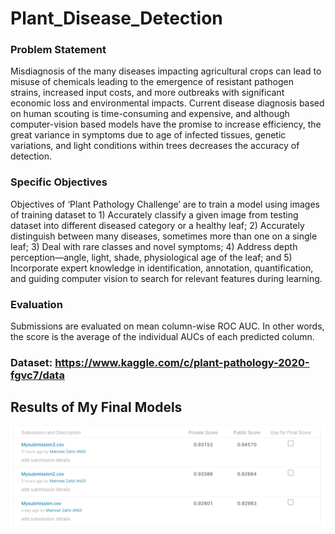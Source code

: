 # Plant_Disease_Detection

### Problem Statement
Misdiagnosis of the many diseases impacting agricultural crops can lead to misuse of chemicals leading to the emergence of resistant pathogen strains, increased input costs, and more outbreaks with significant economic loss and environmental impacts. Current disease diagnosis based on human scouting is time-consuming and expensive, and although computer-vision based models have the promise to increase efficiency, the great variance in symptoms due to age of infected tissues, genetic variations, and light conditions within trees decreases the accuracy of detection.

### Specific Objectives
Objectives of ‘Plant Pathology Challenge’ are to train a model using images of training dataset to 1) Accurately classify a given image from testing dataset into different diseased category or a healthy leaf; 2) Accurately distinguish between many diseases, sometimes more than one on a single leaf; 3) Deal with rare classes and novel symptoms; 4) Address depth perception—angle, light, shade, physiological age of the leaf; and 5) Incorporate expert knowledge in identification, annotation, quantification, and guiding computer vision to search for relevant features during learning.

### Evaluation
Submissions are evaluated on mean column-wise ROC AUC. In other words, the score is the average of the individual AUCs of each predicted column.

### Dataset: https://www.kaggle.com/c/plant-pathology-2020-fgvc7/data

## Results of My Final Models

![My Submission Results](https://github.com/Mehmetzahitangi/Plant_Disease_Detection/blob/main/Results.png)
